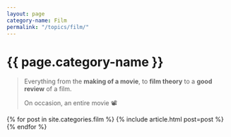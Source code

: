 ```yaml
---
layout: page
category-name: Film
permalink: "/topics/film/"
---
```


# {{ page.category-name }}

> Everything from the **making of a movie**, to **film theory** to a **good review** of a film.
>
> On occasion, an entire movie 📽

{% for post in site.categories.film %}
  {% include article.html post=post %}
{% endfor %}
